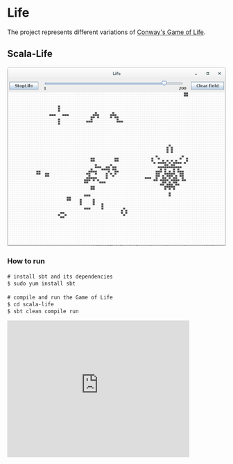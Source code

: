 # Life

The project represents different variations of [Conway's Game of Life](http://en.wikipedia.org/wiki/Conway%27s_Game_of_Life).

## Scala-Life

![](https://raw.githubusercontent.com/rdiachenko/life/master/scala-life/screenshots/scala-life.png)

### How to run

```
# install sbt and its dependencies
$ sudo yum install sbt

# compile and run the Game of Life
$ cd scala-life
$ sbt clean compile run
```

<iframe width="420" height="315" src="https://www.youtube.com/embed/kSKe7BtLS28" frameborder="0" allowfullscreen></iframe>
